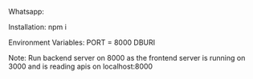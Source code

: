 Whatsapp:

Installation:
npm i

Environment Variables:
PORT = 8000
DBURI

Note:
Run backend server on 8000 as the frontend server is running on 3000 and is reading apis on localhost:8000